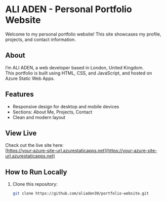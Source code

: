 # ALI ADEN - Personal Portfolio Website

Welcome to my personal portfolio website! This site showcases my profile, projects, and contact information.

## About

I’m ALI ADEN, a web developer based in London, United Kingdom.  
This portfolio is built using HTML, CSS, and JavaScript, and hosted on Azure Static Web Apps.

## Features

- Responsive design for desktop and mobile devices  
- Sections: About Me, Projects, Contact  
- Clean and modern layout

## View Live

Check out the live site here:  
[https://your-azure-site-url.azurestaticapps.net](https://your-azure-site-url.azurestaticapps.net)

## How to Run Locally

1. Clone this repository:
   ```bash
   git clone https://github.com/aliaden30/portfolio-website.git
